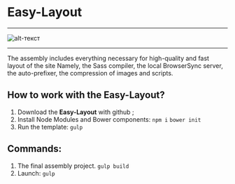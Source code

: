# Easy-Layout
* * *

![alt-текст](https://camo.githubusercontent.com/4f54779e24cd26b9d38b6f76d980939049af8a35/687474703a2f2f7777772e6a6f7264616e63726f776e2e636f6d2f77702d636f6e74656e742f75706c6f6164732f323031352f30382f67756c702e6a7067 "Gulp.js")
* * *

The assembly includes everything necessary for high-quality and fast layout of the site
Namely, the Sass compiler, the local BrowserSync server, the auto-prefixer, the compression of images and scripts.

## How to work with the Easy-Layout?

1. Download the **Easy-Layout** with github ;
2. Install Node Modules and Bower components: 
  `npm i`
  `bower init`
3. Run the template:
  `gulp`

## Сommands:
1. The final assembly project.
  `gulp build`
2. Launch:
  `gulp`